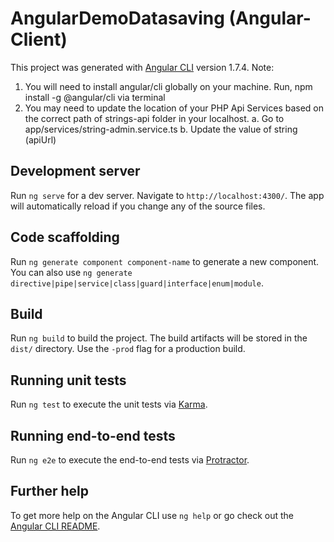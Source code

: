 # AngularDemoDatasaving (Angular-Client)

This project was generated with [Angular CLI](https://github.com/angular/angular-cli) version 1.7.4.
Note: 
1. You will need to install angular/cli globally on your machine.
    Run, npm install -g @angular/cli via terminal
2. You may need to update the location of your PHP Api Services based on the correct path of strings-api folder in your localhost.
    a. Go to app/services/string-admin.service.ts
    b. Update the value of string (apiUrl)

## Development server

Run `ng serve` for a dev server. Navigate to `http://localhost:4300/`. The app will automatically reload if you change any of the source files.

## Code scaffolding

Run `ng generate component component-name` to generate a new component. You can also use `ng generate directive|pipe|service|class|guard|interface|enum|module`.

## Build

Run `ng build` to build the project. The build artifacts will be stored in the `dist/` directory. Use the `-prod` flag for a production build.

## Running unit tests

Run `ng test` to execute the unit tests via [Karma](https://karma-runner.github.io).

## Running end-to-end tests

Run `ng e2e` to execute the end-to-end tests via [Protractor](http://www.protractortest.org/).

## Further help

To get more help on the Angular CLI use `ng help` or go check out the [Angular CLI README](https://github.com/angular/angular-cli/blob/master/README.md).
